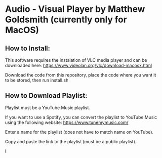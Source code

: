 # Audio - Visual Player by Matthew Goldsmith (currently only for MacOS)

## How to Install:

This software requires the instalation of VLC media player and can be downloaded here:
https://www.videolan.org/vlc/download-macosx.html

Download the code from this repository, place the code where you want it to be stored, then run install.sh

## How to Download Playlist:

Playlist must be a YouTube Music playlist.

If you want to use a Spotify, you can convert the playlist to YouTube Music using the following website:
https://www.tunemymusic.com/

Enter a name for the playlist (does not have to match name on YouTube).

Copy and paste the link to the playlist (must be a public playlist).

I
